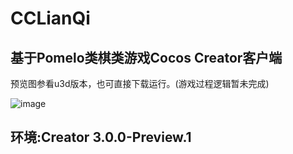 # CCLianQi
基于Pomelo类棋类游戏Cocos Creator客户端
----
预览图参看u3d版本，也可直接下载运行。(游戏过程逻辑暂未完成)

![image](https://github.com/iniwap/CCLianQiClient/blob/main/screenshots/1.jpg)

环境:Creator 3.0.0-Preview.1 
---
